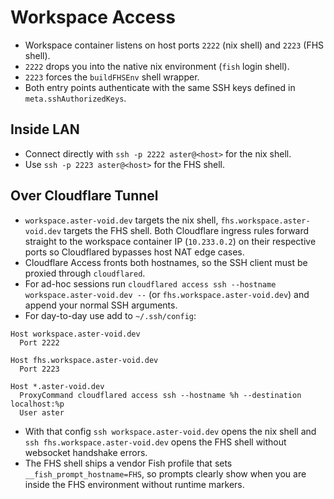 # Workspace Access

- Workspace container listens on host ports `2222` (nix shell) and `2223` (FHS shell).
- `2222` drops you into the native nix environment (`fish` login shell).
- `2223` forces the `buildFHSEnv` shell wrapper.
- Both entry points authenticate with the same SSH keys defined in `meta.sshAuthorizedKeys`.

## Inside LAN

- Connect directly with `ssh -p 2222 aster@<host>` for the nix shell.
- Use `ssh -p 2223 aster@<host>` for the FHS shell.

## Over Cloudflare Tunnel

- `workspace.aster-void.dev` targets the nix shell, `fhs.workspace.aster-void.dev` targets the FHS shell. Both Cloudflare ingress rules forward straight to the workspace container IP (`10.233.0.2`) on their respective ports so Cloudflared bypasses host NAT edge cases.
- Cloudflare Access fronts both hostnames, so the SSH client must be proxied through `cloudflared`.
- For ad-hoc sessions run `cloudflared access ssh --hostname workspace.aster-void.dev --` (or `fhs.workspace.aster-void.dev`) and append your normal SSH arguments.
- For day-to-day use add to `~/.ssh/config`:

```sshconfig
Host workspace.aster-void.dev
  Port 2222

Host fhs.workspace.aster-void.dev
  Port 2223

Host *.aster-void.dev
  ProxyCommand cloudflared access ssh --hostname %h --destination localhost:%p
  User aster
```

- With that config `ssh workspace.aster-void.dev` opens the nix shell and `ssh fhs.workspace.aster-void.dev` opens the FHS shell without websocket handshake errors.
- The FHS shell ships a vendor Fish profile that sets `__fish_prompt_hostname=FHS`, so prompts clearly show when you are inside the FHS environment without runtime markers.
